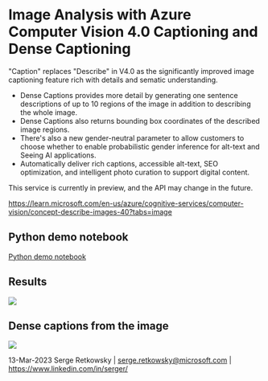 
# Image Analysis with Azure Computer Vision 4.0 Captioning and Dense Captioning

"Caption" replaces "Describe" in V4.0 as the significantly improved image captioning feature rich with details and sematic understanding. 

- Dense Captions provides more detail by generating one sentence descriptions of up to 10 regions of the image in addition to describing the whole image. 
- Dense Captions also returns bounding box coordinates of the described image regions. 
- There's also a new gender-neutral parameter to allow customers to choose whether to enable probabilistic gender inference for alt-text and Seeing AI applications. 
- Automatically deliver rich captions, accessible alt-text, SEO optimization, and intelligent photo curation to support digital content.

This service is currently in preview, and the API may change in the future.

https://learn.microsoft.com/en-us/azure/cognitive-services/computer-vision/concept-describe-images-40?tabs=image

## Python demo notebook
<a href="https://github.com/retkowsky/dense_captions_Azure_Computer_Vision_4/blob/main/Image%20Analysis%20V4.0%20Captioning%20and%20Dense%20Captioning%20.ipynb">Python demo notebook</a>

## Results
<img src="results.png">

## Dense captions from the image
<img src="captions.jpg">


13-Mar-2023 Serge Retkowsky | serge.retkowsky@microsoft.com | https://www.linkedin.com/in/serger/